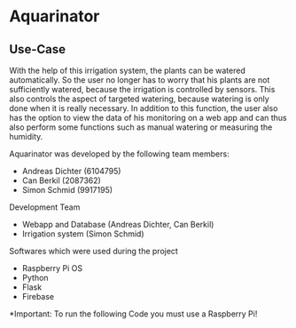 # Aquarinator

## Use-Case
With the help of this irrigation system, the plants can be watered automatically. So the user no longer has to worry that his plants are not sufficiently watered, because the irrigation is controlled by sensors. This also controls the aspect of targeted watering, because watering is only done when it is really necessary. In addition to this function, the user also has the option to view the data of his monitoring on a web app and can thus also perform some functions such as manual watering or measuring the humidity.

Aquarinator was developed by the following team members:
- Andreas Dichter (6104795)
- Can Berkil (2087362)
- Simon Schmid (9917195)

Development Team
- Webapp and Database (Andreas Dichter, Can Berkil)
- Irrigation system (Simon Schmid)

Softwares which were used during the project
- Raspberry Pi OS
- Python
- Flask
- Firebase

*Important: To run the following Code you must use a Raspberry Pi!